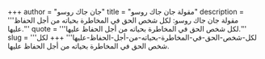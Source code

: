 +++
author = "جان جاك روسو"
title = "مقولة جان جاك روسو"
description = '''مقولة جان جاك روسو: لكل شخص الحق في المخاطرة بحياته من أجل الحفاظ عليها.'''
quote = '''لكل شخص الحق في المخاطرة بحياته من أجل الحفاظ عليها.'''
slug = '''لكل-شخص-الحق-في-المخاطرة-بحياته-من-أجل-الحفاظ-عليها'''
+++
لكل شخص الحق في المخاطرة بحياته من أجل الحفاظ عليها.
